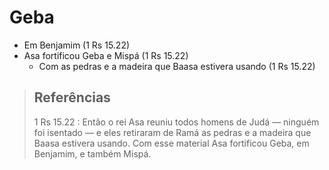 # Geba
- Em Benjamim (1 Rs 15.22)
- Asa fortificou Geba e Mispá (1 Rs 15.22)
  - Com as pedras e a madeira que Baasa estivera usando (1 Rs 15.22)

> ## Referências
> 1 Rs 15.22 : Então o rei Asa reuniu todos homens de Judá — ninguém foi isentado — e eles retiraram de Ramá as pedras e a madeira que Baasa estivera usando. Com esse material Asa fortificou Geba, em Benjamim, e também Mispá.